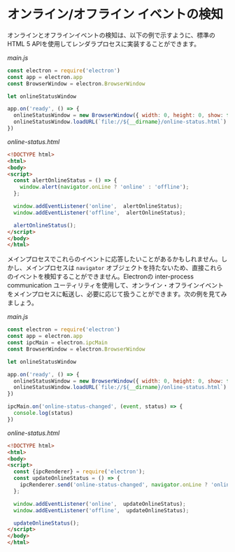 # オンライン/オフライン イベントの検知

オンラインとオフラインイベントの検知は、以下の例で示すように、標準のHTML 5 APIを使用してレンダラプロセスに実装することができます。

_main.js_

```javascript
const electron = require('electron')
const app = electron.app
const BrowserWindow = electron.BrowserWindow

let onlineStatusWindow

app.on('ready', () => {
  onlineStatusWindow = new BrowserWindow({ width: 0, height: 0, show: false })
  onlineStatusWindow.loadURL(`file://${__dirname}/online-status.html`)
})
```

_online-status.html_

```html
<!DOCTYPE html>
<html>
<body>
<script>
  const alertOnlineStatus = () => {
    window.alert(navigator.onLine ? 'online' : 'offline');
  };

  window.addEventListener('online',  alertOnlineStatus);
  window.addEventListener('offline',  alertOnlineStatus);

  alertOnlineStatus();
</script>
</body>
</html>
```

メインプロセスでこれらのイベントに応答したいことがあるかもしれません。しかし、メインプロセスは `navigator` オブジェクトを持たないため、直接これらのイベントを検知することができません。Electronの inter-process communication ユーティリティを使用して、オンライン・オフラインイベントをメインプロセスに転送し、必要に応じて扱うことができます。次の例を見てみましょう。

_main.js_

```javascript
const electron = require('electron')
const app = electron.app
const ipcMain = electron.ipcMain
const BrowserWindow = electron.BrowserWindow

let onlineStatusWindow

app.on('ready', () => {
  onlineStatusWindow = new BrowserWindow({ width: 0, height: 0, show: false })
  onlineStatusWindow.loadURL(`file://${__dirname}/online-status.html`)
})

ipcMain.on('online-status-changed', (event, status) => {
  console.log(status)
})
```

_online-status.html_

```html
<!DOCTYPE html>
<html>
<body>
<script>
  const {ipcRenderer} = require('electron');
  const updateOnlineStatus = () => {
    ipcRenderer.send('online-status-changed', navigator.onLine ? 'online' : 'offline');
  };

  window.addEventListener('online',  updateOnlineStatus);
  window.addEventListener('offline',  updateOnlineStatus);

  updateOnlineStatus();
</script>
</body>
</html>
```
